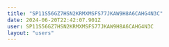 ```yaml
---
title: "SP11S56GZ7HSN2KRMXMSFS77JKAW9H8A6CAHG4N3C"
date: 2024-06-20T22:42:07.901Z
user: SP11S56GZ7HSN2KRMXMSFS77JKAW9H8A6CAHG4N3C
layout: "users"
---
```

    